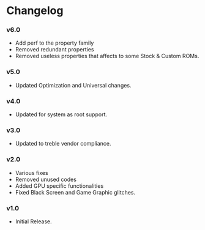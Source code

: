 # Changelog

### v6.0

- Add perf to the property family
- Removed redundant properties
- Removed useless properties that affects to some Stock & Custom ROMs.

### v5.0

- Updated Optimization and Universal changes.

### v4.0

- Updated for system as root support.

### v3.0

- Updated to treble vendor compliance.

### v2.0

- Various fixes
- Removed unused codes
- Added GPU specific functionalities
- Fixed Black Screen and Game Graphic glitches.

### v1.0

- Initial Release.